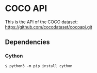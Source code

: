 # COCO API

This is the API of the COCO dataset: https://github.com/cocodataset/cocoapi.git

## Dependencies

### Cython
```
$ python3 -m pip install cython 
```
